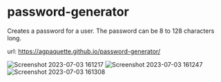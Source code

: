 # password-generator
Creates a password for a user. The password can be 8 to 128 characters long.

url: https://agpaquette.github.io/password-generator/

![Screenshot 2023-07-03 161217](https://github.com/AGPaquette/password-generator/assets/131227245/69438893-cf35-4320-a1b8-144c90b2fc5b)
![Screenshot 2023-07-03 161247](https://github.com/AGPaquette/password-generator/assets/131227245/e5de9119-d3fd-4c59-98fb-457b10bbb0be)
![Screenshot 2023-07-03 161308](https://github.com/AGPaquette/password-generator/assets/131227245/df5a5ff1-d7a8-453a-82bb-3a59dbca48b9)
